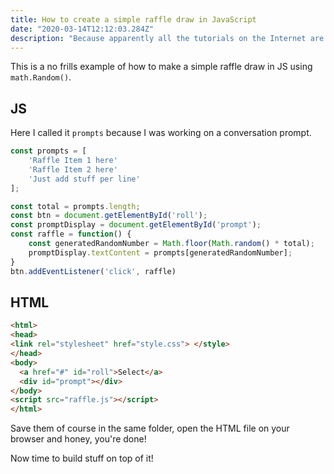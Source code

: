 ```yaml
---
title: How to create a simple raffle draw in JavaScript
date: "2020-03-14T12:12:03.284Z"
description: "Because apparently all the tutorials on the Internet are full of extra toppings we don't really need, here's a straightforward tutorial on how to create the simplest ever raffle on the Internet using JavaScript"
---
```


This is a no frills example of how to make a simple raffle draw in JS using `math.Random()`.

## JS

Here I called it `prompts` because I was working on a conversation prompt.

```JavaScript
const prompts = [
    'Raffle Item 1 here'
    'Raffle Item 2 here'
    'Just add stuff per line'
];

const total = prompts.length;
const btn = document.getElementById('roll');
const promptDisplay = document.getElementById('prompt');
const raffle = function() {    
    const generatedRandomNumber = Math.floor(Math.random() * total);
    promptDisplay.textContent = prompts[generatedRandomNumber];
}
btn.addEventListener('click', raffle)
```

## HTML

```HTML
<html>
<head>
<link rel="stylesheet" href="style.css"> </style>
</head>
<body>
  <a href="#" id="roll">Select</a>
  <div id="prompt"></div>
</body>
<script src="raffle.js"></script>
</html>
```

Save them of course in the same folder, open the HTML file on your browser and honey, you're done!

Now time to build stuff on top of it!
